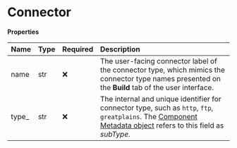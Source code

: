 # Connector

**Properties**

| Name   | Type | Required | Description                                                                                                                                                                                             |
| :----- | :--- | :------- | :------------------------------------------------------------------------------------------------------------------------------------------------------------------------------------------------------ |
| name   | str  | ❌       | The user-facing connector label of the connector type, which mimics the connector type names presented on the **Build** tab of the user interface.                                                      |
| type\_ | str  | ❌       | The internal and unique identifier for connector type, such as `http`, `ftp`, `greatplains`. The [Component Metadata object](/api/platformapi#tag/ComponentMetadata) refers to this field as _subType_. |

